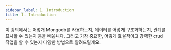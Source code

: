 ```yaml
---
sidebar_label: 1. Introduction
title: 1. Introduction
---
```


이 강의에서는 어떻개 Mongodb를 사용하는지, 데이터를 어떻게 구조화하는지, 관계를 묘사할 수 있는지 등을 배웁니다. 그리고 가장 중요한, 어떻게 효율적이고 강력한 crud 작업을 할 수 있는지 다양한 방법으로 알려드릴게요.

